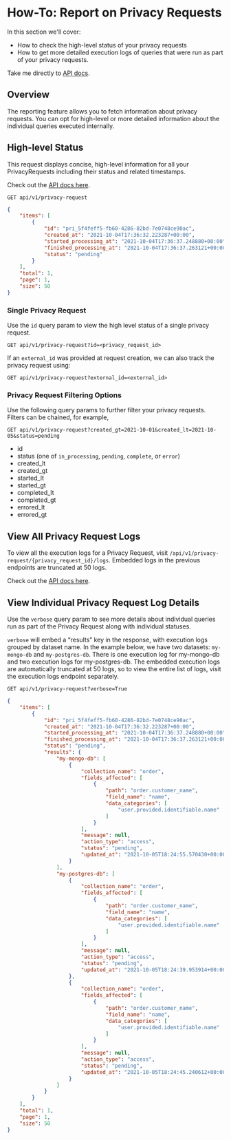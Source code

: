 # How-To: Report on Privacy Requests

In this section we'll cover:

- How to check the high-level status of your privacy requests
- How to get more detailed execution logs of queries that were run as part of your privacy requests. 


Take me directly to [API docs](../api#operations-Privacy_Requests-get_request_status_api_v1_privacy_request_get).


## Overview

The reporting feature allows you to fetch information about privacy requests. You can opt for high-level or more detailed 
information about the individual queries executed internally.


## High-level Status


This request displays concise, high-level information for all your PrivacyRequests including their status and related timestamps.

Check out the [API docs here](../api#operations-Privacy_Requests-get_request_status_api_v1_privacy_request_get).

`GET api/v1/privacy-request`

```json
{
    "items": [
        {
            "id": "pri_5f4feff5-fb60-4286-82bd-7e0748ce90ac",
            "created_at": "2021-10-04T17:36:32.223287+00:00",
            "started_processing_at": "2021-10-04T17:36:37.248880+00:00",
            "finished_processing_at": "2021-10-04T17:36:37.263121+00:00",
            "status": "pending"
        }
    ],
    "total": 1,
    "page": 1,
    "size": 50
}
```

### Single Privacy Request

Use the `id` query param to view the high level status of a single privacy request.

`GET api/v1/privacy-request?id=<privacy_request_id>`

If an `external_id` was provided at request creation, we can also track the privacy request using:

`GET api/v1/privacy-request?external_id=<external_id>`

### Privacy Request Filtering Options

Use the following query params to further filter your privacy requests.  Filters can be chained, for example, 

`GET api/v1/privacy-request?created_gt=2021-10-01&created_lt=2021-10-05&status=pending`

- id
- status (one of `in_processing`, `pending`, `complete`, or `error`)
- created_lt
- created_gt
- started_lt
- started_gt
- completed_lt
- completed_gt
- errored_lt
- errored_gt

## View All Privacy Request Logs

To view all the execution logs for a Privacy Request, visit `/api/v1/privacy-request/{privacy_request_id}/logs`.
Embedded logs in the previous endpoints are truncated at 50 logs.

Check out the [API docs here](../api#operations-Privacy_Requests-get_request_status_logs_api_v1_privacy_request__privacy_request_id__log_get).

## View Individual Privacy Request Log Details

Use the `verbose` query param to see more details about individual queries run as part of the Privacy Request along
with individual statuses. 

`verbose` will embed a “results” key in the response, with execution logs grouped by dataset name.  In the example below,
we have two datasets: `my-mongo-db` and `my-postgres-db`. There is one execution log for my-mongo-db and two execution
logs for my-postgres-db.  The embedded execution logs are automatically truncated at 50 logs, so to view the entire 
list of logs, visit the execution logs endpoint separately.

`GET api/v1/privacy-request?verbose=True`

```json
{
    "items": [
        {
            "id": "pri_5f4feff5-fb60-4286-82bd-7e0748ce90ac",
            "created_at": "2021-10-04T17:36:32.223287+00:00",
            "started_processing_at": "2021-10-04T17:36:37.248880+00:00",
            "finished_processing_at": "2021-10-04T17:36:37.263121+00:00",
            "status": "pending",
            "results": {
                "my-mongo-db": [
                    {
                        "collection_name": "order",
                        "fields_affected": [
                            {
                                "path": "order.customer_name",
                                "field_name": "name",
                                "data_categories": [
                                    "user.provided.identifiable.name"
                                ]
                            }
                        ],
                        "message": null,
                        "action_type": "access",
                        "status": "pending",
                        "updated_at": "2021-10-05T18:24:55.570430+00:00"
                    }
                ],
                "my-postgres-db": [
                    {
                        "collection_name": "order",
                        "fields_affected": [
                            {
                                "path": "order.customer_name",
                                "field_name": "name",
                                "data_categories": [
                                    "user.provided.identifiable.name"
                                ]
                            }
                        ],
                        "message": null,
                        "action_type": "access",
                        "status": "pending",
                        "updated_at": "2021-10-05T18:24:39.953914+00:00"
                    },
                    {
                        "collection_name": "order",
                        "fields_affected": [
                            {
                                "path": "order.customer_name",
                                "field_name": "name",
                                "data_categories": [
                                    "user.provided.identifiable.name"
                                ]
                            }
                        ],
                        "message": null,
                        "action_type": "access",
                        "status": "pending",
                        "updated_at": "2021-10-05T18:24:45.240612+00:00"
                    }
                ]
            }
        }
    ],
    "total": 1,
    "page": 1,
    "size": 50
}


```
